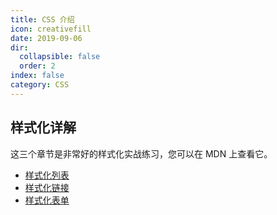 ```yaml
---
title: CSS 介绍
icon: creativefill
date: 2019-09-06
dir:
  collapsible: false
  order: 2
index: false
category: CSS
---
```


<Catalog />

## 样式化详解

这三个章节是非常好的样式化实战练习，您可以在 MDN 上查看它。

- [样式化列表](https://developer.mozilla.org/zh-CN/docs/Learn/CSS/Styling_text/Styling_lists)
- [样式化链接](https://developer.mozilla.org/zh-CN/docs/Learn/CSS/Styling_text/Styling_links)
- [样式化表单](https://developer.mozilla.org/zh-CN/docs/Learn/CSS/Building_blocks/Styling_tables)
